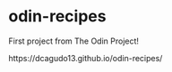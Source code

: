# odin-recipes
First project from The Odin Project!
<p>https://dcagudo13.github.io/odin-recipes/</p>
